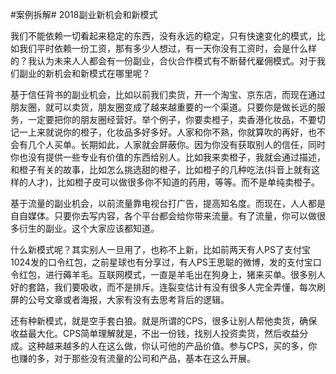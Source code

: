#案例拆解# 2018副业新机会和新模式

我们不能依赖一切看起来稳定的东西，没有永远的稳定，只有快速变化的模式，比如我们平时依赖一份工资，那有多少人想过，有一天你没有工资时，会是什么样的？我认为未来人人都会有一份副业，合伙合作模式有不断替代雇佣模式。对于我们副业的新机会和新模式在哪里呢？

基于信任背书的副业机会，比如以前我们卖货，开一个淘宝、京东店，而现在通过朋友圈，就可以卖货，朋友圈变成了越来越重要的一个渠道。只要你是做长远的服务，一定要把你的朋友圈经营好。举个例子，你要卖橙子，卖香港化妆品，不要切记一上来就说你的橙子，化妆品多好多好。人家和你不熟，你就算吹的再好，也不会有几个人买单。长期如此，人家就会屏蔽你。因为你没有获取别人的信任，同时你也没有提供一些专业有价值的东西给别人。比如我来卖橙子，我就会通过描述，和橙子有关的故事，比如怎么挑选甜的橙子，比如橙子的几种吃法(抖音上就有这样的人才)，比如橙子皮可以做很多你不知道的药用，等等。而不是单纯卖橙子。

基于流量的副业机会，以前流量靠电视台打广告，提高知名度。而现在，人人都是自自媒体。只要你去写内容，各个平台都会给你带来流量。有了流量，你可以做很多衍生的副业。这个大家应该都知道。

什么新模式呢？其实别人一旦用了，也称不上新，比如前两天有人PS了支付宝1024发的口令红包，之前星球也有分享过，有人PS王思聪的微博，发的支付宝口令红包，进行薅羊毛。互联网模式，一直是羊毛出在狗身上，猪来买单。很多别人好的套路，我们要吸收，而不是排斥。连裂变估计有没有很多人完全弄懂，每次刷屏的公号文章或者海报，大家有没有去思考背后的逻辑。

还有种新模式，就是空手套白狼。就是所谓的CPS，很多让别人帮他卖货，确保收益最大化。CPS简单理解就是，不出一份钱，找别人投资卖货，然后收益分成。这种越来越多的人在这么做，你认可他的产品价值。参与CPS，买的多，你也赚的多，对于那些没有流量的公司和产品，基本在这么开展。